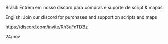 Brasil: Entrem em nosso discord para compras e suporte de script & mapas

English: Join our discord for purchases and support on scripts and maps

https://discord.com/invite/Rh3uFnTD3z

24/nov
